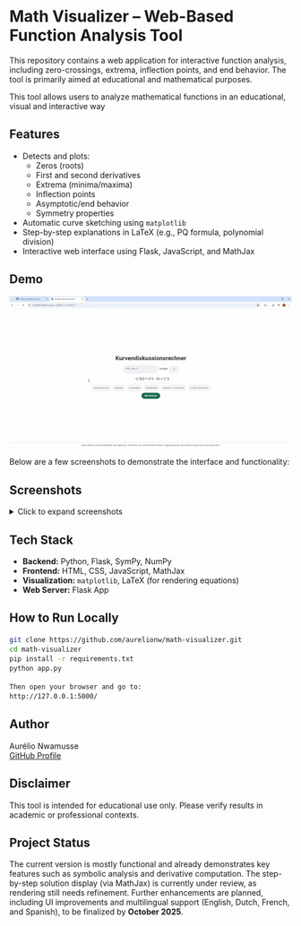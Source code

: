 # Math Visualizer – Web-Based Function Analysis Tool

This repository contains a web application for interactive function analysis, including zero-crossings, extrema, inflection points, and end behavior. The tool is primarily aimed at educational and mathematical purposes.

This tool allows users to analyze mathematical functions in an educational, visual and interactive way

## Features

- Detects and plots:
  - Zeros (roots)
  - First and second derivatives
  - Extrema (minima/maxima)
  - Inflection points
  - Asymptotic/end behavior
  - Symmetry properties
- Automatic curve sketching using `matplotlib`
- Step-by-step explanations in LaTeX (e.g., PQ formula, polynomial division)
- Interactive web interface using Flask, JavaScript, and MathJax

## Demo


![Demo of the Math Visualizer](demo/demo_gif.gif)

Below are a few screenshots to demonstrate the interface and functionality:

## Screenshots

<details>
  <summary>Click to expand screenshots</summary>

  ### Start Page
  ![Start Page](demo_screenshot/01_Starting_page.PNG)

  ### Checkboxes Selected
  ![Checkboxes Selected](demo_screenshot/02_Checkboxes_selected.PNG)

  ### After Clicking "Berechnen"
  ![Calculation Triggered](demo_screenshot/03_Clicked_berechnen.PNG)

  ### Results Display
  ![Results](demo_screenshot/04_display_of_solution.PNG)
</details>


## Tech Stack

- **Backend:** Python, Flask, SymPy, NumPy
- **Frontend:** HTML, CSS, JavaScript, MathJax
- **Visualization:** `matplotlib`, LaTeX (for rendering equations)
- **Web Server:** Flask App

## How to Run Locally

```bash
git clone https://github.com/aurelionw/math-visualizer.git
cd math-visualizer
pip install -r requirements.txt
python app.py

Then open your browser and go to:
http://127.0.0.1:5000/
```

## Author

Aurélio Nwamusse  
[GitHub Profile](https://github.com/aurelionw)

## Disclaimer

This tool is intended for educational use only. Please verify results in academic or professional contexts.


## Project Status

The current version is mostly functional and already demonstrates key features such as symbolic analysis and derivative computation.
The step-by-step solution display (via MathJax) is currently under review, as rendering still needs refinement.
Further enhancements are planned, including UI improvements and multilingual support (English, Dutch, French, and Spanish), to be finalized by **October 2025**.

